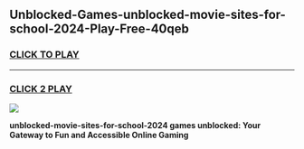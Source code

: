 
## Unblocked-Games-unblocked-movie-sites-for-school-2024-Play-Free-40qeb
<h3>
<a href="https://premium76.site?title=unblocked-movie-sites-for-school-2024&ref=23A">CLICK TO PLAY</a></h3>
<hr>

<h3>
<a href="https://premium76.site?title=unblocked-movie-sites-for-school-2024&ref=23A">CLICK 2 PLAY</a>
  
</h3>

<a href="https://premium76.site?title=unblocked-movie-sites-for-school-2024&ref=23A"><img src="https://clearcache.store/games.png"></a>


**unblocked-movie-sites-for-school-2024 games unblocked: Your Gateway to Fun and Accessible Online Gaming**

